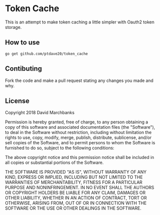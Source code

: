Token Cache
===========
This is an attempt to make token caching a little simpler with Oauth2 token storage.

How to use
----------
`go get github.com/ptdave20/token_cache`


Contibuting
-----------
Fork the code and make a pull request stating any changes you made and why.

License
-------
Copyright 2018 David Marchbanks

Permission is hereby granted, free of charge, to any person obtaining a copy of this software and associated documentation files (the "Software"), to deal in the Software without restriction, including without limitation the rights to use, copy, modify, merge, publish, distribute, sublicense, and/or sell copies of the Software, and to permit persons to whom the Software is furnished to do so, subject to the following conditions:

The above copyright notice and this permission notice shall be included in all copies or substantial portions of the Software.

THE SOFTWARE IS PROVIDED "AS IS", WITHOUT WARRANTY OF ANY KIND, EXPRESS OR IMPLIED, INCLUDING BUT NOT LIMITED TO THE WARRANTIES OF MERCHANTABILITY, FITNESS FOR A PARTICULAR PURPOSE AND NONINFRINGEMENT. IN NO EVENT SHALL THE AUTHORS OR COPYRIGHT HOLDERS BE LIABLE FOR ANY CLAIM, DAMAGES OR OTHER LIABILITY, WHETHER IN AN ACTION OF CONTRACT, TORT OR OTHERWISE, ARISING FROM, OUT OF OR IN CONNECTION WITH THE SOFTWARE OR THE USE OR OTHER DEALINGS IN THE SOFTWARE.